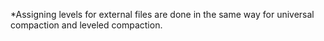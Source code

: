 *Assigning levels for external files are done in the same way for universal compaction and leveled compaction.